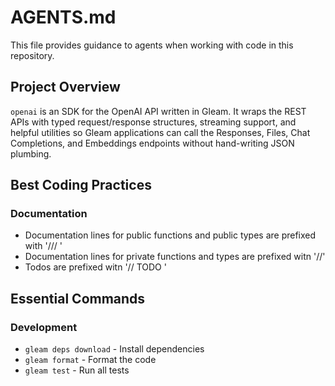 # AGENTS.md

This file provides guidance to agents when working with code in this repository.

## Project Overview

`openai` is an SDK for the OpenAI API written in Gleam. It wraps the REST APIs with
typed request/response structures, streaming support, and helpful utilities so
Gleam applications can call the Responses, Files, Chat Completions, and Embeddings
endpoints without hand-writing JSON plumbing.

## Best Coding Practices
### Documentation
- Documentation lines for public functions and public types are prefixed with '/// '
- Documentation lines for private functions and types are prefixed witn '//'
- Todos are prefixed witn '// TODO '


## Essential Commands

### Development
- `gleam deps download` - Install dependencies
- `gleam format` - Format the code
- `gleam test` - Run all tests
